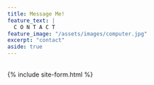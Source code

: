 ```yaml
---
title: Message Me!
feature_text: |
  C O N T A C T  
feature_image: "/assets/images/computer.jpg"
excerpt: "contact"
aside: true
---
```



<br>
{% include site-form.html %}

